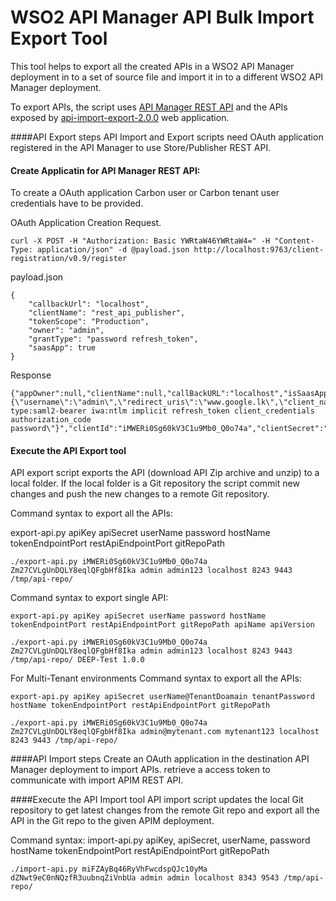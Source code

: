 # WSO2 API Manager API Bulk Import Export Tool

This tool helps to export all the created APIs in a WSO2 API Manager deployment in to a set of source file and import it in to a different WSO2 API Manager deployment.

To export APIs, the script uses [API Manager REST API](https://docs.wso2.com/display/AM200/Published+APIs) and the APIs exposed by [api-import-export-2.0.0](https://docs.wso2.com/display/AM200/Migrating+the+APIs+to+a+Different+Environment) web application.

####API Export steps
API Import and Export scripts need OAuth application registered in the API Manager to use Store/Publisher REST API.

#### Create Applicatin for API Manager REST API:
To create a OAuth application Carbon user or Carbon tenant user credentials have to be provided.

OAuth Application Creation Request.
```
curl -X POST -H "Authorization: Basic YWRtaW46YWRtaW4=" -H "Content-Type: application/json" -d @payload.json http://localhost:9763/client-registration/v0.9/register
```

payload.json
```
{
    "callbackUrl": "localhost",
    "clientName": "rest_api_publisher",
    "tokenScope": "Production",
    "owner": "admin",
    "grantType": "password refresh_token",
    "saasApp": true
}
```

Response
```
{"appOwner":null,"clientName":null,"callBackURL":"localhost","isSaasApplication":true,"jsonString":"{\"username\":\"admin\",\"redirect_uris\":\"www.google.lk\",\"client_name\":\"admin_rest_api_publisher\",\"grant_types\":\"urn:ietf:params:oauth:grant-type:saml2-bearer iwa:ntlm implicit refresh_token client_credentials authorization_code password\"}","clientId":"iMWERi0Sg60kV3C1u9Mb0_Q0o74a","clientSecret":"Zm27CVLgUnDQLY8eqlQFgbHf8Ika"}

```

#### Execute the API Export tool
API export script exports the API (download API Zip archive and unzip) to a local folder. If the local folder is a Git repository the script commit new changes and push the new changes to a remote Git repository.

Command syntax to export all the APIs: 

export-api.py apiKey apiSecret userName password hostName tokenEndpointPort restApiEndpointPort gitRepoPath
```
./export-api.py iMWERi0Sg60kV3C1u9Mb0_Q0o74a Zm27CVLgUnDQLY8eqlQFgbHf8Ika admin admin123 localhost 8243 9443 /tmp/api-repo/
```

Command syntax to export single API: 
```
export-api.py apiKey apiSecret userName password hostName tokenEndpointPort restApiEndpointPort gitRepoPath apiName apiVersion
```

```
./export-api.py iMWERi0Sg60kV3C1u9Mb0_Q0o74a Zm27CVLgUnDQLY8eqlQFgbHf8Ika admin admin123 localhost 8243 9443 /tmp/api-repo/ DEEP-Test 1.0.0
```

For Multi-Tenant environments
Command syntax to export all the APIs:
```
export-api.py apiKey apiSecret userName@TenantDoamain tenantPassword hostName tokenEndpointPort restApiEndpointPort gitRepoPath
```

```
./export-api.py iMWERi0Sg60kV3C1u9Mb0_Q0o74a Zm27CVLgUnDQLY8eqlQFgbHf8Ika admin@mytenant.com mytenant123 localhost 8243 9443 /tmp/api-repo/
```


####API Import steps
Create an OAuth application in the destination API Manager deployment to import APIs. retrieve a access token to communicate with import APIM REST API.

####Execute the API Import tool
API import script updates the local Git repository to get latest changes from the remote Git repo and export all the API in the Git repo to the given APIM deployment.

Command syntax: import-api.py apiKey, apiSecret, userName, password hostName tokenEndpointPort restApiEndpointPort gitRepoPath
```
./import-api.py miFZAyBq46RyVhFwcdspQJc10yMa dZNwt9eC0nNQzfR3uubnqZiVnbUa admin admin localhost 8343 9543 /tmp/api-repo/
```